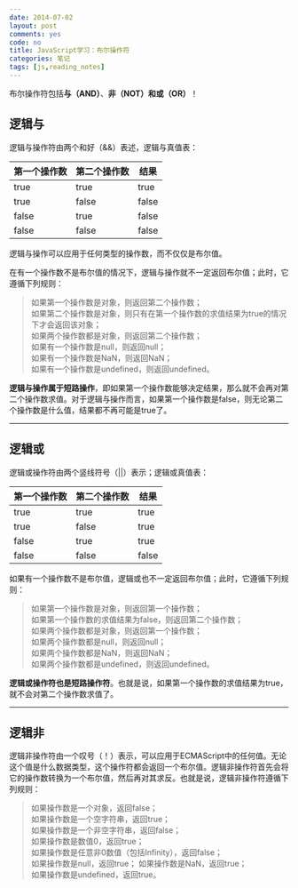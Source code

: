 ```yaml
---
date: 2014-07-02
layout: post
comments: yes
code: no
title: JavaScript学习：布尔操作符
categories: 笔记
tags: [js,reading_notes]
---
```


布尔操作符包括**与（AND）**、**非（NOT）**和**或（OR）**！

## 逻辑与

逻辑与操作符由两个和好（&&）表述，逻辑与真值表：

<table>
    <thead>
        <tr>
            <th>第一个操作数</th>
            <th>第二个操作数</th>
            <th>结果</th>
        </tr>
    </thead>
    <tbody>
        <tr>
            <td>true</td>
            <td>true</td>
            <td>true</td>
        </tr>
        <tr>
            <td>true</td>
            <td>false</td>
            <td>false</td>
        </tr>
        <tr>
            <td>false</td>
            <td>true</td>
            <td>false</td>
        </tr>
        <tr>
            <td>false</td>
            <td>false</td>
            <td>false</td>
        </tr>
    </tbody>
</table>

逻辑与操作可以应用于任何类型的操作数，而不仅仅是布尔值。

在有一个操作数不是布尔值的情况下，逻辑与操作就不一定返回布尔值；此时，它遵循下列规则：   
> 如果第一个操作数是对象，则返回第二个操作数；   
> 如果第二个操作数是对象，则只有在第一个操作数的求值结果为true的情况下才会返回该对象；   
> 如果两个操作数都是对象，则返回第二个操作数；   
> 如果有一个操作数是null，则返回null；   
> 如果有一个操作数是NaN，则返回NaN；   
> 如果有一个操作数是undefined，则返回undefined。

**逻辑与操作属于短路操作**，即如果第一个操作数能够决定结果，那么就不会再对第二个操作数求值。对于逻辑与操作而言，如果第一个操作数是false，则无论第二个操作数是什么值，结果都不再可能是true了。

-----

## 逻辑或

逻辑或操作符由两个竖线符号（||）表示；逻辑或真值表：

<table>
    <thead>
        <tr>
            <th>第一个操作数</th>
            <th>第二个操作数</th>
            <th>结果</th>
        </tr>
    </thead>
    <tbody>
        <tr>
            <td>true</td>
            <td>true</td>
            <td>true</td>
        </tr>
        <tr>
            <td>true</td>
            <td>false</td>
            <td>true</td>
        </tr>
        <tr>
            <td>false</td>
            <td>true</td>
            <td>true</td>
        </tr>
        <tr>
            <td>false</td>
            <td>false</td>
            <td>false</td>
        </tr>
    </tbody>
</table>

如果有一个操作数不是布尔值，逻辑或也不一定返回布尔值；此时，它遵循下列规则：   
> 如果第一个操作数是对象，则返回第一个操作数；   
> 如果第一个操作数的求值结果为false，则返回第二个操作数；   
> 如果两个操作数都是对象，则返回第一个操作数；   
> 如果两个操作数都是null，则返回null；   
> 如果两个操作数都是NaN，则返回NaN；   
> 如果两个操作数都是undefined，则返回undefined。

**逻辑或操作符也是短路操作符**。也就是说，如果第一个操作数的求值结果为true，就不会对第二个操作数求值了。

-----

## 逻辑非

逻辑非操作符由一个叹号（！）表示，可以应用于ECMAScript中的任何值。无论这个值是什么数据类型，这个操作符都会返回一个布尔值。逻辑非操作符首先会将它的操作数转换为一个布尔值，然后再对其求反。也就是说，逻辑非操作符遵循下列规则：  
> 如果操作数是一个对象，返回false；   
> 如果操作数是一个空字符串，返回true；    
> 如果操作数是一个非空字符串，返回false；   
> 如果操作数是数值0，返回true；   
> 如果操作数是任意非0数值（包括Infinity），返回false；   
> 如果操作数是null，返回true； 如果操作数是NaN，返回true；  
> 如果操作数是undefined，返回true。